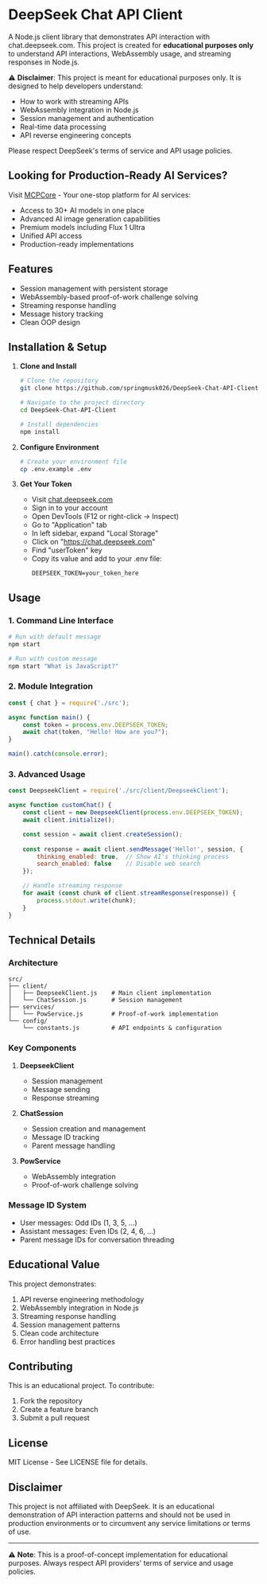 # DeepSeek Chat API Client

A Node.js client library that demonstrates API interaction with chat.deepseek.com. This project is created for **educational purposes only** to understand API interactions, WebAssembly usage, and streaming responses in Node.js.

⚠️ **Disclaimer**: This project is meant for educational purposes only. It is designed to help developers understand:
- How to work with streaming APIs
- WebAssembly integration in Node.js
- Session management and authentication
- Real-time data processing
- API reverse engineering concepts

Please respect DeepSeek's terms of service and API usage policies.

## Looking for Production-Ready AI Services?

Visit [MCPCore](https://www.mcpcore.xyz) - Your one-stop platform for AI services:
- Access to 30+ AI models in one place
- Advanced AI image generation capabilities
- Premium models including Flux 1 Ultra
- Unified API access
- Production-ready implementations

## Features

- Session management with persistent storage
- WebAssembly-based proof-of-work challenge solving
- Streaming response handling
- Message history tracking
- Clean OOP design

## Installation & Setup

1. **Clone and Install**
   ```bash
   # Clone the repository
   git clone https://github.com/springmusk026/DeepSeek-Chat-API-Client.git

   # Navigate to the project directory
   cd DeepSeek-Chat-API-Client

   # Install dependencies
   npm install
   ```

2. **Configure Environment**
   ```bash
   # Create your environment file
   cp .env.example .env
   ```

3. **Get Your Token**
   - Visit [chat.deepseek.com](https://chat.deepseek.com)
   - Sign in to your account
   - Open DevTools (F12 or right-click -> Inspect)
   - Go to "Application" tab
   - In left sidebar, expand "Local Storage"
   - Click on "https://chat.deepseek.com"
   - Find "userToken" key
   - Copy its value and add to your .env file:
     ```env
     DEEPSEEK_TOKEN=your_token_here
     ```

## Usage

### 1. Command Line Interface
```bash
# Run with default message
npm start

# Run with custom message
npm start "What is JavaScript?"
```

### 2. Module Integration
```javascript
const { chat } = require('./src');

async function main() {
    const token = process.env.DEEPSEEK_TOKEN;
    await chat(token, "Hello! How are you?");
}

main().catch(console.error);
```

### 3. Advanced Usage
```javascript
const DeepseekClient = require('./src/client/DeepseekClient');

async function customChat() {
    const client = new DeepseekClient(process.env.DEEPSEEK_TOKEN);
    await client.initialize();

    const session = await client.createSession();
    
    const response = await client.sendMessage('Hello!', session, {
        thinking_enabled: true,  // Show AI's thinking process
        search_enabled: false    // Disable web search
    });

    // Handle streaming response
    for await (const chunk of client.streamResponse(response)) {
        process.stdout.write(chunk);
    }
}
```

## Technical Details

### Architecture
```
src/
├── client/
│   ├── DeepseekClient.js    # Main client implementation
│   └── ChatSession.js       # Session management
├── services/
│   └── PowService.js        # Proof-of-work implementation
└── config/
    └── constants.js         # API endpoints & configuration
```

### Key Components

1. **DeepseekClient**
   - Session management
   - Message sending
   - Response streaming

2. **ChatSession**
   - Session creation and management
   - Message ID tracking
   - Parent message handling

3. **PowService**
   - WebAssembly integration
   - Proof-of-work challenge solving

### Message ID System
- User messages: Odd IDs (1, 3, 5, ...)
- Assistant messages: Even IDs (2, 4, 6, ...)
- Parent message IDs for conversation threading

## Educational Value

This project demonstrates:
1. API reverse engineering methodology
2. WebAssembly integration in Node.js
3. Streaming response handling
4. Session management patterns
5. Clean code architecture
6. Error handling best practices

## Contributing

This is an educational project. To contribute:
1. Fork the repository
2. Create a feature branch
3. Submit a pull request

## License

MIT License - See LICENSE file for details.

## Disclaimer

This project is not affiliated with DeepSeek. It is an educational demonstration of API interaction patterns and should not be used in production environments or to circumvent any service limitations or terms of use.

---

⚠️ **Note**: This is a proof-of-concept implementation for educational purposes. Always respect API providers' terms of service and usage policies. 